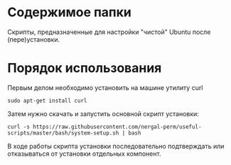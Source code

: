 # Содержимое папки
Скрипты, предназначенные для настройки "чистой" Ubuntu после (пере)установки.

# Порядок использования
Первым делом необходимо установить на машине утилиту curl
```
sudo apt-get install curl
```

Затем нужно скачать и запустить основной скрипт установки:
```
curl -s https://raw.githubusercontent.com/nergal-perm/useful-scripts/master/bash/system-setup.sh | bash
```

В ходе работы скрипта установки последовательно подтверждать или отказываться от установки отдельных компонент.
